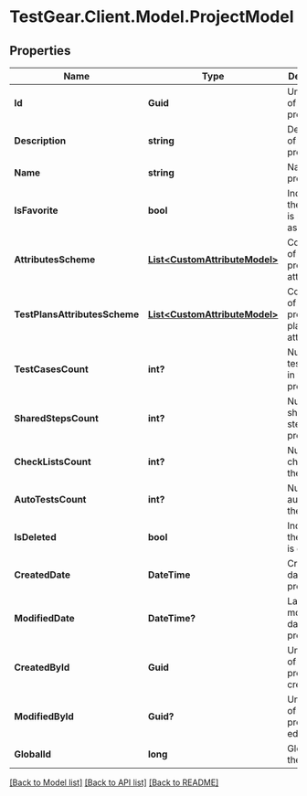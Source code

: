 # TestGear.Client.Model.ProjectModel

## Properties

Name | Type | Description | Notes
------------ | ------------- | ------------- | -------------
**Id** | **Guid** | Unique ID of the project | [optional] 
**Description** | **string** | Description of the project | [optional] 
**Name** | **string** | Name of the project | [optional] 
**IsFavorite** | **bool** | Indicates if the project is marked as favorite | [optional] 
**AttributesScheme** | [**List&lt;CustomAttributeModel&gt;**](CustomAttributeModel.md) | Collection of the project attributes | [optional] 
**TestPlansAttributesScheme** | [**List&lt;CustomAttributeModel&gt;**](CustomAttributeModel.md) | Collection of the project test plans attributes | [optional] 
**TestCasesCount** | **int?** | Number of test cases in the project | [optional] 
**SharedStepsCount** | **int?** | Number of shared steps in the project | [optional] 
**CheckListsCount** | **int?** | Number of checklists in the project | [optional] 
**AutoTestsCount** | **int?** | Number of autotests in the project | [optional] 
**IsDeleted** | **bool** | Indicates if the project is deleted | [optional] 
**CreatedDate** | **DateTime** | Creation date of the project | [optional] 
**ModifiedDate** | **DateTime?** | Last modification date of the project | [optional] 
**CreatedById** | **Guid** | Unique ID of the project creator | [optional] 
**ModifiedById** | **Guid?** | Unique ID of the project last editor | [optional] 
**GlobalId** | **long** | Global ID of the project | [optional] 

[[Back to Model list]](../README.md#documentation-for-models) [[Back to API list]](../README.md#documentation-for-api-endpoints) [[Back to README]](../README.md)

